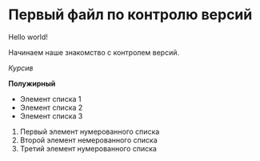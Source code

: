 # Первый файл по контролю версий

Hello world!

Начинаем наше знакомство с контролем версий.

*Курсив*

**Полужирный**

* Элемент списка 1
* Элемент списка 2
* Элемент списка 3

1. Первый элемент нумерованного списка
2. Второй элемент немерованного списка
3. Третий элемент нумерованного списка

